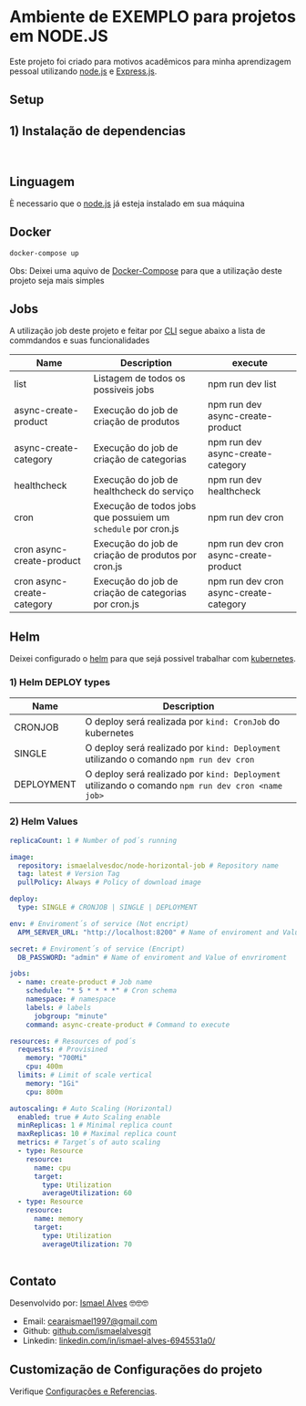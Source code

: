 # Ambiente de EXEMPLO para projetos em NODE.JS
Este projeto foi criado para motivos acadêmicos para minha aprendizagem pessoal
utilizando [node.js](https://nodejs.org/en) e [Express.js](https://expressjs.com/pt-br/). 

## Setup

## 1) Instalação de dependencias
<br>

## Linguagem
È necessario que o [node.js](https://nodejs.org/en) já esteja instalado em sua máquina

## Docker
``` sh
docker-compose up
```
Obs: Deixei uma aquivo de [Docker-Compose](https://docs.docker.com/compose/) para que a utilização deste 
projeto seja mais simples

## Jobs
A utilização job deste projeto e feitar por [CLI](https://www.hostinger.com.br/tutoriais/o-que-e-cli) segue
abaixo a lista de commdandos e suas funcionalidades

Name                        | Description                                                   | execute
----------------------------|---------------------------------------------------------------|------------------
list                        | Listagem de todos os possiveis jobs                           | npm run dev list
async-create-product        | Execução do job de criação de produtos                        | npm run dev async-create-product
async-create-category       | Execução do job de criação de categorias                      | npm run dev async-create-category
healthcheck                 | Execução do job de healthcheck do serviço                     | npm run dev healthcheck
cron                        | Execução de todos jobs que possuiem um `schedule` por cron.js | npm run dev cron 
cron async-create-product   | Execução do job de criação de produtos por cron.js            | npm run dev cron async-create-product
cron async-create-category  | Execução do job de criação de categorias por cron.js          | npm run dev cron async-create-category

## Helm
Deixei configurado o [helm](https://helm.sh/) para que sejá possivel trabalhar com [kubernetes](https://kubernetes.io/pt-br/).

### 1) Helm DEPLOY types
Name       | Description                                                   
-----------|---------------------------------------------------------------
CRONJOB    | O deploy será realizada por `kind: CronJob` do kubernetes
SINGLE     | O deploy será realizado por `kind: Deployment` utilizando o comando `npm run dev cron`
DEPLOYMENT | O deploy será realizado por `kind: Deployment` utilizando o comando `npm run dev cron <name job>`

### 2) Helm Values
```yml
replicaCount: 1 # Number of pod´s running

image:
  repository: ismaelalvesdoc/node-horizontal-job # Repository name
  tag: latest # Version Tag
  pullPolicy: Always # Policy of download image

deploy:
  type: SINGLE # CRONJOB | SINGLE | DEPLOYMENT

env: # Enviroment´s of service (Not encript)
  APM_SERVER_URL: "http://localhost:8200" # Name of enviroment and Value of envriroment 

secret: # Enviroment´s of service (Encript)
  DB_PASSWORD: "admin" # Name of enviroment and Value of envriroment 

jobs:
  - name: create-product # Job name
    schedule: "* 5 * * * *" # Cron schema
    namespace: # namespace
    labels: # labels
      jobgroup: "minute"  
    command: async-create-product # Command to execute

resources: # Resources of pod´s
  requests: # Provisined
    memory: "700Mi" 
    cpu: 400m
  limits: # Limit of scale vertical
    memory: "1Gi"
    cpu: 800m

autoscaling: # Auto Scaling (Horizontal)
  enabled: true # Auto Scaling enable 
  minReplicas: 1 # Minimal replica count
  maxReplicas: 10 # Maximal replica count
  metrics: # Target´s of auto scaling
  - type: Resource
    resource:
      name: cpu
      target:
        type: Utilization
        averageUtilization: 60
  - type: Resource
    resource:
      name: memory
      target:
        type: Utilization
        averageUtilization: 70
        
```

## Contato
Desenvolvido por: [Ismael Alves](https://github.com/ismaelalvesgit) 🤓🤓🤓

* Email: [cearaismael1997@gmail.com](mailto:cearaismael1997@gmail.com) 
* Github: [github.com/ismaelalvesgit](https://github.com/ismaelalvesgit)
* Linkedin: [linkedin.com/in/ismael-alves-6945531a0/](https://www.linkedin.com/in/ismael-alves-6945531a0/)

## Customização de Configurações do projeto
Verifique [Configurações e Referencias](https://dotnet.microsoft.com/pt-br/apps/aspnet).